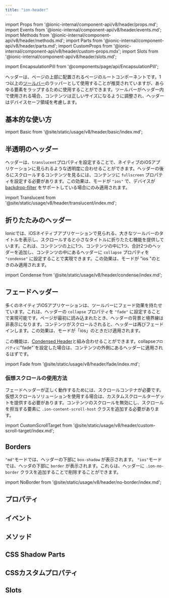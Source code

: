 ```yaml
---
title: "ion-header"
---
```

import Props from '@ionic-internal/component-api/v8/header/props.md';
import Events from '@ionic-internal/component-api/v8/header/events.md';
import Methods from '@ionic-internal/component-api/v8/header/methods.md';
import Parts from '@ionic-internal/component-api/v8/header/parts.md';
import CustomProps from '@ionic-internal/component-api/v8/header/custom-props.mdx';
import Slots from '@ionic-internal/component-api/v8/header/slots.md';

<head>
  <title>ion-header: Header Parent Component for Ionic Framework Apps</title>
  <meta name="description" content="ion-headerは、ツールバーを保持する親コンポーネントです。ion-headerは、ページの3つのルート要素のうちの1つである必要があることに注意することが重要です。" />
</head>

import EncapsulationPill from '@components/page/api/EncapsulationPill';


ヘッダーは、ページの上部に配置されるページのルートコンポーネントです。1つ以上の[ツールバー](./toolbar)のラッパーとして使用することが推奨されていますが、あらゆる要素をラップするために使用することができます。ツールバーがヘッダー内で使用される場合、コンテンツは正しいサイズになるように調整され、ヘッダーはデバイスセーフ領域を考慮します。


## 基本的な使い方

import Basic from '@site/static/usage/v8/header/basic/index.md';

<Basic />


## 半透明のヘッダー

ヘッダーは、`translucent`プロパティを設定することで、ネイティブのiOSアプリケーションに見られるような透明度に合わせることができます。ヘッダーの後ろにスクロールするコンテンツを見るには、コンテンツに `fullscreen` プロパティを設定する必要があります。この効果は、モードが `"ios"` で、デバイスが [backdrop-filter](https://developer.mozilla.org/en-US/docs/Web/CSS/backdrop-filter#browser_compatibility) をサポートしている場合にのみ適用されます。

import Translucent from '@site/static/usage/v8/header/translucent/index.md';

<Translucent />


## 折りたたみのヘッダー

Ionicでは、iOSネイティブアプリケーションで見られる、大きなツールバーのタイトルを表示し、スクロールすると小さなタイトルに折りたたむ機能を提供しています。これは、コンテンツの上に1つ、コンテンツの中に1つ、合計2つのヘッダーを追加し、コンテンツの中にあるヘッダーに `collapse` プロパティを `"condense"` に設定することで実現できます。この効果は、モードが "ios "のときのみ適用されます。

import Condense from '@site/static/usage/v8/header/condense/index.md';

<Condense />


## フェードヘッダー

多くのネイティブiOSアプリケーションは、ツールバーにフェード効果を持たせています。これは、ヘッダーの `collapse` プロパティを `"fade"` に設定することで実現可能です。ページが最初に読み込まれたとき、ヘッダーの背景と境界線は非表示になります。コンテンツがスクロールされると、ヘッダーは再びフェードインします。この効果は、モードが「ios」のときだけ適用されます。

この機能は、[Condensed Header](#condensed-header)と組み合わせることができます。collapse`プロパティに`"fade"`を設定した場合は、コンテンツの外側にあるヘッダーに適用されるはずです。

import Fade from '@site/static/usage/v8/header/fade/index.md';

<Fade />


### 仮想スクロールの使用方法

フェードヘッダーが正しく動作するためには、スクロールコンテナが必要です。仮想スクロールソリューションを使用する場合は、カスタムスクロールターゲットを提供する必要があります。コンテンツのスクロールを無効にし、スクロールを担当する要素に `.ion-content-scroll-host` クラスを追加する必要があります。

import CustomScrollTarget from '@site/static/usage/v8/header/custom-scroll-target/index.md';

<CustomScrollTarget />


## Borders

`"md"`モードでは、ヘッダーの下部に `box-shadow` が表示されます。 `"ios"`モードでは、ヘッダの下部に `border` が表示されます。これらは、ヘッダーに `.ion-no-border` クラスを追加することで削除することができます。

import NoBorder from '@site/static/usage/v8/header/no-border/index.md';

<NoBorder />


## プロパティ
<Props />

## イベント
<Events />

## メソッド
<Methods />

## CSS Shadow Parts
<Parts />

## CSSカスタムプロパティ
<CustomProps />

## Slots
<Slots />
